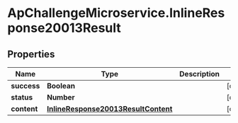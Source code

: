 # ApChallengeMicroservice.InlineResponse20013Result

## Properties
Name | Type | Description | Notes
------------ | ------------- | ------------- | -------------
**success** | **Boolean** |  | [optional] 
**status** | **Number** |  | [optional] 
**content** | [**InlineResponse20013ResultContent**](InlineResponse20013ResultContent.md) |  | [optional] 


